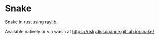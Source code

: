 # Snake

Snake in rust using [raylib](https://www.raylib.com/).

Available natively or via wasm at https://riskydissonance.github.io/snake/
